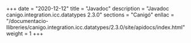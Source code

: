 +++
date        = "2020-12-12"
title       = "Javadoc"
description = "Javadoc canigo.integration.icc.datatypes 2.3.0"
sections    = "Canigó"
enllac		= "/documentacio-llibreries/canigo.integration.icc.datatypes/2.3.0/site/apidocs/index.html"
weight		= 1
+++

